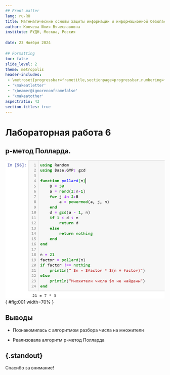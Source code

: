 ```yaml
---
## Front matter
lang: ru-RU
title: Математические основы защиты информации и информационной безопасности
author: Колчева Юлия Вячеславовна
institute: РУДН, Москва, Россия

date: 23 Ноября 2024

## Formatting
toc: false
slide_level: 2
theme: metropolis
header-includes: 
 - \metroset{progressbar=frametitle,sectionpage=progressbar,numbering=fraction}
 - '\makeatletter'
 - '\beamer@ignorenonframefalse'
 - '\makeatother'
aspectratio: 43
section-titles: true
---
```


# Лабораторная работа 6

## р-метод Полларда.

![Реализация программы](image/1.png){ #fig:001 width=70% }

## Выводы

- Познакомилась с алгоритмом разбора числа на множители

- Реализовала алгоритм р-метод Полларда


## {.standout}

Спасибо за внимание!
